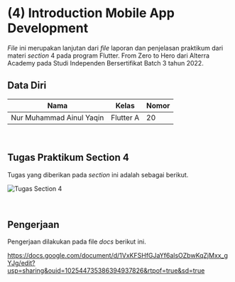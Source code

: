 # **(4) Introduction Mobile App Development**

*File* ini merupakan lanjutan dari *file* laporan dan penjelasan praktikum dari materi *section* 4 pada program Flutter. From Zero to Hero dari Alterra Academy pada Studi Independen Bersertifikat Batch 3 tahun 2022. 


## **Data Diri**

| Nama                     | Kelas      | Nomor      |
|--------------------------|------------|------------|
| Nur Muhammad Ainul Yaqin | Flutter A  | 20         | 

</br>

## **Tugas Praktikum Section 4**

Tugas yang diberikan pada *section* ini adalah sebagai berikut.

![Tugas Section 4](https://s3.us-west-2.amazonaws.com/secure.notion-static.com/dfe5fa49-05ca-4305-bd8e-4571f01f1980/Untitled.png?X-Amz-Algorithm=AWS4-HMAC-SHA256&X-Amz-Content-Sha256=UNSIGNED-PAYLOAD&X-Amz-Credential=AKIAT73L2G45EIPT3X45%2F20220826%2Fus-west-2%2Fs3%2Faws4_request&X-Amz-Date=20220826T072406Z&X-Amz-Expires=86400&X-Amz-Signature=050439ff30acce2ede6379f77558de09aed822b7d47283af20c88e65e7a49432&X-Amz-SignedHeaders=host&response-content-disposition=filename%20%3D%22Untitled.png%22&x-id=GetObject)

</br>

## **Pengerjaan**

Pengerjaan dilakukan pada file *docs* berikut ini.

https://docs.google.com/document/d/1VxKFSHfGJaYf6alsOZbwKqZjMxx_gYJg/edit?usp=sharing&ouid=102544735386394937826&rtpof=true&sd=true 